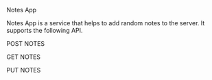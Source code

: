 Notes App

Notes App is a service that helps to add random notes to the server. It supports the following API.

POST NOTES


GET NOTES


PUT NOTES


